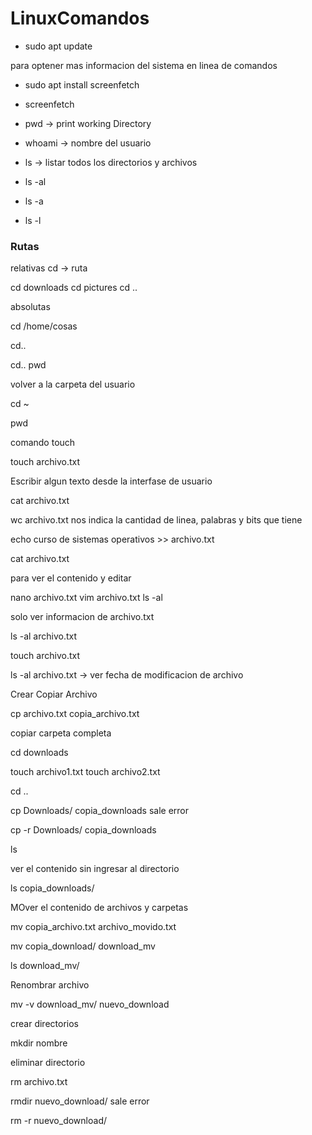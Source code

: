 # LinuxComandos

* sudo apt update

para optener mas informacion del sistema en linea de comandos

* sudo apt install screenfetch

* screenfetch

* pwd -> print working Directory 

* whoami -> nombre del usuario

* ls -> listar todos los directorios y archivos

* ls -al

* ls -a

* ls -l

### Rutas

relativas
cd -> ruta

cd downloads
cd pictures
cd ..

absolutas

cd /home/cosas

cd..

cd..
pwd

volver a la carpeta del usuario

cd ~

pwd

comando touch

touch archivo.txt

Escribir algun texto desde la interfase de usuario

cat archivo.txt

wc archivo.txt nos indica la cantidad de linea, palabras y bits que tiene

echo curso de sistemas operativos >> archivo.txt

cat archivo.txt

para ver el contenido y editar

nano archivo.txt
vim archivo.txt
ls -al

solo ver informacion de archivo.txt

ls -al archivo.txt

touch archivo.txt

ls -al archivo.txt -> ver fecha de modificacion de archivo


Crear Copiar Archivo

cp archivo.txt copia_archivo.txt

copiar carpeta completa

cd downloads

touch archivo1.txt
touch archivo2.txt

cd ..

cp Downloads/ copia_downloads
sale error

cp -r Downloads/ copia_downloads

ls

ver el contenido sin ingresar al directorio

ls copia_downloads/

MOver el contenido de archivos y carpetas

mv copia_archivo.txt archivo_movido.txt

mv copia_download/ download_mv

ls download_mv/

Renombrar archivo

mv -v download_mv/ nuevo_download

crear directorios

mkdir nombre


eliminar directorio

rm archivo.txt

rmdir nuevo_download/
sale error

rm -r nuevo_download/






